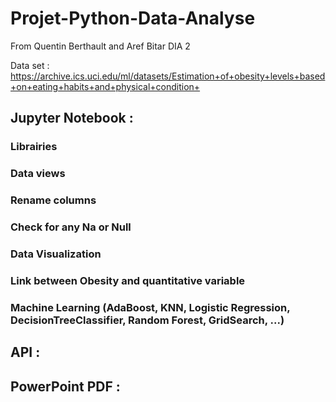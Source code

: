 # Projet-Python-Data-Analyse

From Quentin Berthault and Aref Bitar DIA 2

Data set : https://archive.ics.uci.edu/ml/datasets/Estimation+of+obesity+levels+based+on+eating+habits+and+physical+condition+

## Jupyter Notebook :
  ### Librairies
  ### Data views
  ### Rename columns
  ### Check for any Na or Null
  ### Data Visualization 
  ### Link between Obesity and quantitative variable 
  ### Machine Learning (AdaBoost, KNN, Logistic Regression, DecisionTreeClassifier, Random Forest, GridSearch, ...)

   
## API :

## PowerPoint PDF :

